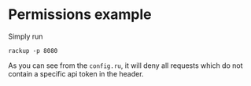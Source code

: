 # Permissions example

Simply run

```
rackup -p 8080
```

As you can see from the `config.ru`, it will deny all requests which do not contain
a specific api token in the header.
